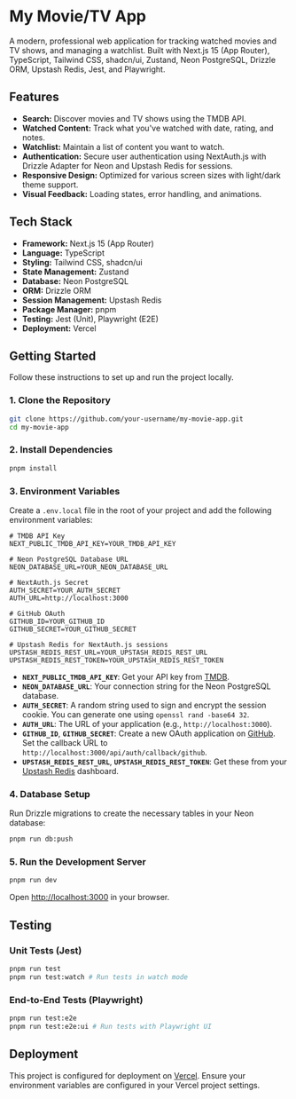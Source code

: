 # My Movie/TV App

A modern, professional web application for tracking watched movies and TV shows, and managing a watchlist. Built with Next.js 15 (App Router), TypeScript, Tailwind CSS, shadcn/ui, Zustand, Neon PostgreSQL, Drizzle ORM, Upstash Redis, Jest, and Playwright.

## Features

*   **Search:** Discover movies and TV shows using the TMDB API.
*   **Watched Content:** Track what you've watched with date, rating, and notes.
*   **Watchlist:** Maintain a list of content you want to watch.
*   **Authentication:** Secure user authentication using NextAuth.js with Drizzle Adapter for Neon and Upstash Redis for sessions.
*   **Responsive Design:** Optimized for various screen sizes with light/dark theme support.
*   **Visual Feedback:** Loading states, error handling, and animations.

## Tech Stack

*   **Framework:** Next.js 15 (App Router)
*   **Language:** TypeScript
*   **Styling:** Tailwind CSS, shadcn/ui
*   **State Management:** Zustand
*   **Database:** Neon PostgreSQL
*   **ORM:** Drizzle ORM
*   **Session Management:** Upstash Redis
*   **Package Manager:** pnpm
*   **Testing:** Jest (Unit), Playwright (E2E)
*   **Deployment:** Vercel

## Getting Started

Follow these instructions to set up and run the project locally.

### 1. Clone the Repository

```bash
git clone https://github.com/your-username/my-movie-app.git
cd my-movie-app
```

### 2. Install Dependencies

```bash
pnpm install
```

### 3. Environment Variables

Create a `.env.local` file in the root of your project and add the following environment variables:

```
# TMDB API Key
NEXT_PUBLIC_TMDB_API_KEY=YOUR_TMDB_API_KEY

# Neon PostgreSQL Database URL
NEON_DATABASE_URL=YOUR_NEON_DATABASE_URL

# NextAuth.js Secret
AUTH_SECRET=YOUR_AUTH_SECRET
AUTH_URL=http://localhost:3000

# GitHub OAuth
GITHUB_ID=YOUR_GITHUB_ID
GITHUB_SECRET=YOUR_GITHUB_SECRET

# Upstash Redis for NextAuth.js sessions
UPSTASH_REDIS_REST_URL=YOUR_UPSTASH_REDIS_REST_URL
UPSTASH_REDIS_REST_TOKEN=YOUR_UPSTASH_REDIS_REST_TOKEN
```

*   **`NEXT_PUBLIC_TMDB_API_KEY`**: Get your API key from [TMDB](https://www.themoviedb.org/documentation/api).
*   **`NEON_DATABASE_URL`**: Your connection string for the Neon PostgreSQL database.
*   **`AUTH_SECRET`**: A random string used to sign and encrypt the session cookie. You can generate one using `openssl rand -base64 32`.
*   **`AUTH_URL`**: The URL of your application (e.g., `http://localhost:3000`).
*   **`GITHUB_ID`**, **`GITHUB_SECRET`**: Create a new OAuth application on [GitHub](https://github.com/settings/applications/new). Set the callback URL to `http://localhost:3000/api/auth/callback/github`.
*   **`UPSTASH_REDIS_REST_URL`**, **`UPSTASH_REDIS_REST_TOKEN`**: Get these from your [Upstash Redis](https://upstash.com/) dashboard.

### 4. Database Setup

Run Drizzle migrations to create the necessary tables in your Neon database:

```bash
pnpm run db:push
```

### 5. Run the Development Server

```bash
pnpm run dev
```

Open [http://localhost:3000](http://localhost:3000) in your browser.

## Testing

### Unit Tests (Jest)

```bash
pnpm run test
pnpm run test:watch # Run tests in watch mode
```

### End-to-End Tests (Playwright)

```bash
pnpm run test:e2e
pnpm run test:e2e:ui # Run tests with Playwright UI
```

## Deployment

This project is configured for deployment on [Vercel](https://vercel.com/). Ensure your environment variables are configured in your Vercel project settings.